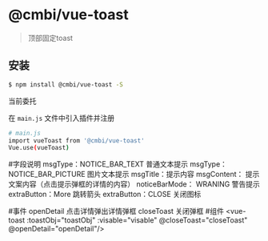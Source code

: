 # @cmbi/vue-toast

> 顶部固定toast

## 安装

``` bash
$ npm install @cmbi/vue-toast -S
```
当前委托

在 `main.js` 文件中引入插件并注册

``` bash
# main.js
import vueToast from '@cmbi/vue-toast'
Vue.use(vueToast)
```
#字段说明
  msgType：NOTICE_BAR_TEXT  普通文本提示
  msgType：NOTICE_BAR_PICTURE 图片文本提示
  msgTitle：提示内容
  msgContent： 提示文案内容（点击提示弹框的详情的内容）
  noticeBarMode： WRANING 警告提示
  extraButton：More 跳转箭头
  extraButton：CLOSE 关闭图标

#事件
    openDetail 点击详情弹出详情弹框
    closeToast 关闭弹框
#组件
    <vue-toast :toastObj="toastObj" :visable="visable" @closeToast="closeToast" @openDetail="openDetail"/>